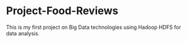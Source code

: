 # Project-Food-Reviews
This is my first project on Big Data technologies using Hadoop HDFS for data analysis.
